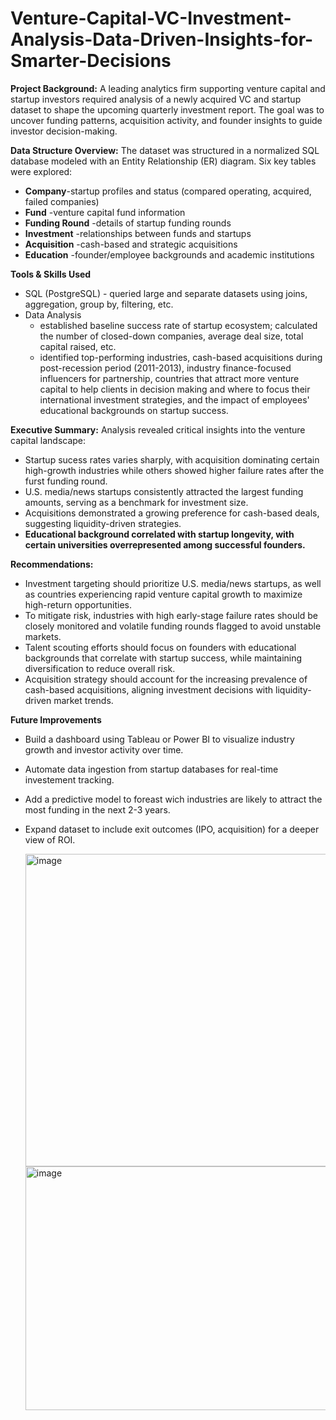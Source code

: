 # Venture-Capital-VC-Investment-Analysis-Data-Driven-Insights-for-Smarter-Decisions

   
**Project Background:** A leading analytics firm supporting venture capital and startup investors required analysis of a newly
  acquired VC and startup dataset to shape the upcoming quarterly investment report. The goal was  to      uncover funding
  patterns, acquisition activity, and founder insights to guide investor decision-making.
  
**Data Structure Overview:** The dataset was structured in a normalized SQL database modeled with an Entity Relationship (ER) diagram. Six key tables were explored:
- **Company**-startup profiles and status (compared operating, acquired, failed companies)
- **Fund** -venture capital fund information
- **Funding Round** -details of startup funding rounds
- **Investment** -relationships between funds and startups
- **Acquisition** -cash-based and strategic acquisitions
- **Education** -founder/employee backgrounds and academic institutions

**Tools & Skills Used**
- SQL (PostgreSQL) - queried large and separate datasets using joins, aggregation, group by, filtering, etc.
- Data Analysis
  - established baseline success rate of startup ecosystem; calculated the number of closed-down companies, average deal size, total capital raised, etc.
  - identified top-performing industries, cash-based acquisitions during post-recession period (2011-2013), industry finance-focused influencers for partnership, countries that attract more venture capital to help clients in decision making and where to focus their international investment strategies, and the impact of employees' educational backgrounds on startup       success.
    
**Executive Summary:** Analysis revealed critical insights into the venture capital landscape:
- Startup sucess rates varies sharply, with acquisition dominating certain high-growth industries while others showed higher failure rates after the furst funding round.
- U.S. media/news startups consistently attracted the largest funding amounts, serving as a benchmark for investment size.
- Acquisitions demonstrated a growing preference for cash-based deals, suggesting liquidity-driven strategies.
- **Educational background correlated with startup longevity, with certain universities overrepresented among successful founders.**

**Recommendations:**
- Investment targeting should prioritize U.S. media/news startups, as well as countries experiencing rapid venture capital growth to maximize high-return opportunities.
- To mitigate risk, industries with high early-stage failure rates should be closely monitored and volatile funding rounds flagged to avoid unstable markets.
- Talent scouting efforts should focus on founders with educational backgrounds that correlate with startup success, while maintaining diversification to reduce overall risk.
- Acquisition strategy should account for the increasing prevalence of cash-based acquisitions, aligning investment decisions with liquidity-driven market trends.

**Future Improvements**
- Build a dashboard using Tableau or Power BI to visualize industry growth and investor activity over time.
- Automate data ingestion from startup databases for real-time investement tracking.
- Add a predictive model to foreast wich industries are likely to attract the most funding in the next 2-3 years.
- Expand dataset to include exit outcomes (IPO, acquisition) for a deeper view of ROI.
  
   <img width="709" height="500" alt="image" src="https://github.com/user-attachments/assets/a8eff685-66a9-4f3f-93a0-79558171f4d8" />

   <img width="828" height="390" alt="image" src="https://github.com/user-attachments/assets/234d9907-2758-4731-97fa-d93b0bd08a92" /> 
